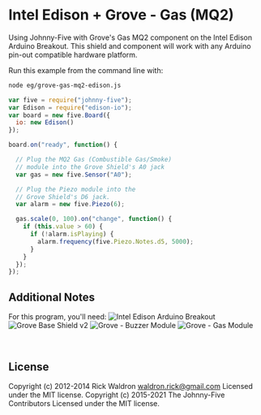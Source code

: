 <!--remove-start-->

# Intel Edison + Grove - Gas (MQ2)

<!--remove-end-->


Using Johnny-Five with Grove's Gas MQ2 component on the Intel Edison Arduino Breakout. This shield and component will work with any Arduino pin-out compatible hardware platform.







Run this example from the command line with:
```bash
node eg/grove-gas-mq2-edison.js
```


```javascript
var five = require("johnny-five");
var Edison = require("edison-io");
var board = new five.Board({
  io: new Edison()
});

board.on("ready", function() {

  // Plug the MQ2 Gas (Combustible Gas/Smoke)
  // module into the Grove Shield's A0 jack
  var gas = new five.Sensor("A0");

  // Plug the Piezo module into the
  // Grove Shield's D6 jack.
  var alarm = new five.Piezo(6);

  gas.scale(0, 100).on("change", function() {
    if (this.value > 60) {
      if (!alarm.isPlaying) {
        alarm.frequency(five.Piezo.Notes.d5, 5000);
      }
    }
  });
});

```








## Additional Notes
For this program, you'll need:
![Intel Edison Arduino Breakout](https://cdn.sparkfun.com//assets/parts/1/0/1/3/9/13097-06.jpg)
![Grove Base Shield v2](http://www.seeedstudio.com/depot/images/product/base%20shield%20V2_01.jpg)
![Grove - Buzzer Module](http://www.seeedstudio.com/depot/images/107020000%201.jpg)
![Grove - Gas Module](http://www.seeedstudio.com/depot/images/product/Gas%20Sensor%20MQ.jpg)

&nbsp;

<!--remove-start-->

## License
Copyright (c) 2012-2014 Rick Waldron <waldron.rick@gmail.com>
Licensed under the MIT license.
Copyright (c) 2015-2021 The Johnny-Five Contributors
Licensed under the MIT license.

<!--remove-end-->
